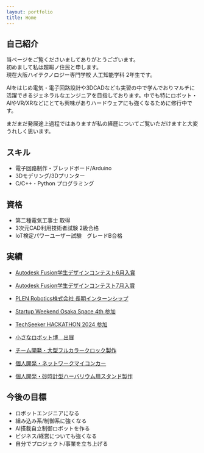 ```yaml
---
layout: portfolio
title: Home
---
```

## 自己紹介
当ページをご覧くださいましてありがとうございます。  
初めまして私は超暇ノ住民と申します。  
現在大阪ハイテクノロジー専門学校 人工知能学科 2年生です。

AIをはじめ電気・電子回路設計や3DCADなども実習の中で学んでおりマルチに活躍できるジェネラルなエンジニアを目指しております。中でも特にロボット・AIやVR/XRなどにとても興味がありハードウェアにも強くなるために修行中です。

まだまだ発展途上過程ではありますが私の経歴についてご覧いただけますと大変うれしく思います。

## スキル

- 電子回路制作・ブレッドボード/Arduino  
- 3Dモデリング/3Dプリンター  
- C/C++・Python プログラミング

## 資格

- 第二種電気工事士 取得  
- 3次元CAD利用技術者試験 2級合格  
- IoT検定パワーユーザー試験　グレードB合格

## 実績
- [Autodesk Fusion学生デザインコンテスト6月入賞](https://www.myautodesk.jp/fusion-contest-2024/contest-result-03.html)

- [Autodesk Fusion学生デザインコンテスト7月入賞](https://www.myautodesk.jp/fusion-contest-2024/contest-result-04.html)

- [PLEN Robotics株式会社 長期インターンシップ](https://plenrobotics.com/)

- [Startup Weekend Osaka Space 4th 参加](https://nposw.org/startup-weekend-osaka-space-4th-20240524-26/)

- [TechSeeker HACKATHON 2024 参加](https://techseeker.jp/hackathon2024)

- [小さなロボット博　出展](https://yao-city.note.jp/n/ndb1ff2514b36)

- [チーム開発・大型フルカラークロック製作](https://zenn.dev/high_machine/articles/7segmentsclock3d)

- [個人開発・ネットワークマイコンカー]()

- [個人開発・砂時計型ハーバリウム用スタンド製作]()

## 今後の目標
- ロボットエンジニアになる  
- 組み込み系/制御系に強くなる  
- AI搭載自立制御ロボットを作る  
- ビジネス/経営についても強くなる  
- 自分でプロジェクト/事業を立ち上げる